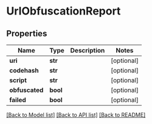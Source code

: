 # UrlObfuscationReport

## Properties
Name | Type | Description | Notes
------------ | ------------- | ------------- | -------------
**uri** | **str** |  | [optional] 
**codehash** | **str** |  | [optional] 
**script** | **str** |  | [optional] 
**obfuscated** | **bool** |  | [optional] 
**failed** | **bool** |  | [optional] 

[[Back to Model list]](../../SDK/csp-api/README.md#documentation-for-models) [[Back to API list]](../../SDK/csp-api/README.md#documentation-for-api-endpoints) [[Back to README]](../../SDK/csp-api/README.md)

